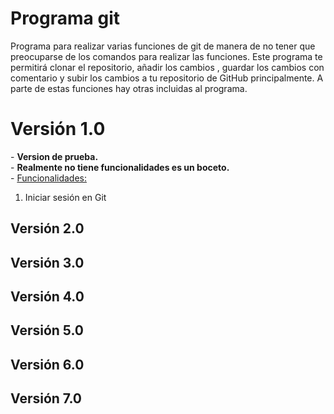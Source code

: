 # Programa git
Programa para realizar varias funciones de git de manera de no tener que preocuparse de los comandos para realizar las funciones.
Este programa te permitirá clonar el repositorio, añadir los cambios , guardar los cambios con comentario y subir los cambios a tu repositorio de GitHub principalmente. A parte de estas funciones hay otras incluidas al programa.

<h1>Versión 1.0</h1>
- <b>Version de prueba.</b>
<br>
- <b>Realmente no tiene funcionalidades es un boceto.</b>
<br>
  - <u>Funcionalidades:</u>
  <ol>
    <li>Iniciar sesión en Git</li>
  </ol>
  
Versión 2.0
-

Versión 3.0
-

Versión 4.0
-

Versión 5.0
-

Versión 6.0
-

Versión 7.0
-
